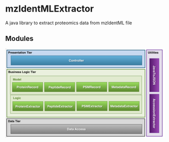 # mzIdentMLExtractor

A java library to extract proteomics data from mzIdentML file

## Modules

![Alt text](documentation/Modules.png)
